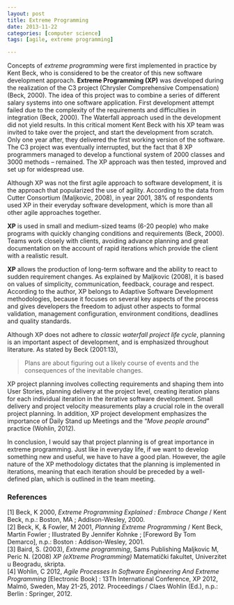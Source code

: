 ```yaml
---
layout: post
title: Extreme Programming
date: 2013-11-22
categories: [computer science]
tags: [agile, extreme programming]

---
```


Concepts of *extreme programming* were first implemented in practice by Kent Beck, who is considered to be the creator of this new software development approach. **Extreme Programming (XP)** was developed during the realization of the C3 project (Chrysler Comprehensive Compensation) (Beck, 2000). The idea of this project was to combine a series of different salary systems into one software application. First development attempt failed due to the complexity of the requirements and difficulties in integration (Beck, 2000). The Waterfall approach used in the development did not yield results. In this critical moment Kent Beck with his XP team was invited to take over the project, and start the development from scratch. Only one year after, they delivered the first working version of the software. The C3 project was eventually interrupted, but the fact that 8 XP programmers managed to develop a functional system of 2000 classes and 3000 methods – remained. The XP approach was then tested, improved and set up for widespread use.



Although XP was not the first agile approach to software development, it is the approach that popularized the use of agility. According to the data from Cutter Consortium (Maljkovic, 2008), in year 2001, 38% of respondents used XP in their everyday software development, which is more than all other agile approaches together.

**XP** is used in small and medium-sized teams (6-20 people) who make programs with quickly changing conditions and requirements (Beck, 2000). Teams work closely with clients, avoiding advance planning and great documentation on the account of rapid iterations which provide the client with a realistic result.

**XP** allows the production of long-term software and the ability to react to sudden requirement changes. As explained by Maljkovic (2008), it is based on values of simplicity, communication, feedback, courage and respect. According to the author, XP belongs to Adaptive Software Development methodologies, because it focuses on several key aspects of the process and gives developers the freedom to adjust other aspects to formal validation, management configuration, environment conditions, deadlines and quality standards.

Although XP does not adhere to *classic waterfall project life cycle*, planning is an important aspect of development, and is emphasized throughout literature. As stated by Beck (2001:13), 

> Plans are about figuring out a likely course of events and the consequences of the inevitable changes.


XP project planning involves collecting requirements and shaping them into User Stories, planning delivery at the project level, creating iteration plans for each individual iteration in the iterative software development. Small delivery and project velocity measurements play a crucial role in the overall project planning. In addition, XP project development emphasizes the importance of Daily Stand up Meetings and the “*Move people around*” practice (Wohlin, 2012).

In conclusion, I would say that project planning is of great importance in extreme programming. Just like in everyday life, if we want to develop something new and useful, we have to have a good plan. However, the agile nature of the XP methodology dictates that the planning is implemented in iterations, meaning that each iteration should be preceded by a well-defined plan, which is outlined in the team meeting.

### References

[1] Beck, K 2000, *Extreme Programming Explained : Embrace Change* / Kent Beck, n.p.: Boston, MA ; Addison-Wesley, 2000.  
[2] Beck, K, & Fowler, M 2001, *Planning Extreme Programming* / Kent Beck, Martin Fowler ; Illustrated By Jennifer Kohnke ; [Foreword By Tom Demarco], n.p.: Boston : Addison-Wesley, 2001.  
[3] Baird, S. (2003), *Extreme programming*, Sams Publishing
Maljkovic M, Peric N. (2008) *XP (eXtreme Programming)* Matematički fakultet, Univerzitet u Beogradu, skripta.  
[4] Wohlin, C 2012, *Agile Processes In Software Engineering And Extreme Programming* [Electronic Book] : 13Th International Conference, XP 2012, Malmö, Sweden, May 21-25, 2012. Proceedings / Claes Wohlin (Ed.), n.p.: Berlin : Springer, 2012.

